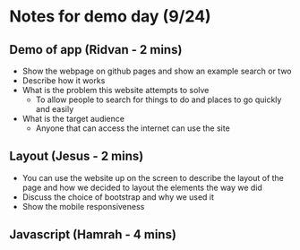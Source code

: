 # Notes for demo day (9/24)

## Demo of app (Ridvan - 2 mins)
- Show the webpage on github pages and show an example search or two
- Describe how it works
- What is the problem this website attempts to solve
    - To allow people to search for things to do and places to go quickly and easily
- What is the target audience 
    - Anyone that can access the internet can use the site

## Layout (Jesus - 2 mins)
- You can use the website up on the screen to describe the layout of the page and how we decided to layout the elements the way we did
- Discuss the choice of bootstrap and why we used it
- Show the mobile responsiveness

## Javascript (Hamrah - 4 mins)
